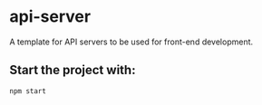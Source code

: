 # api-server
A template for API servers to be used for front-end development.

## Start the project with:
```
npm start
```